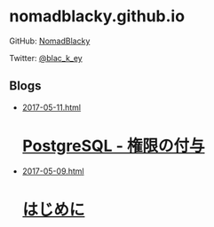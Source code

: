 # nomadblacky.github.io

GitHub: [NomadBlacky](https://github.com/NomadBlacky)

Twitter: [@blac_k_ey](https://twitter.com/blac_k_ey)

## Blogs

+ [2017-05-11.html <h1>PostgreSQL - 権限の付与</h1>](_build/2017-05-11.html)
+ [2017-05-09.html <h1>はじめに</h1>](_build/2017-05-09.html)